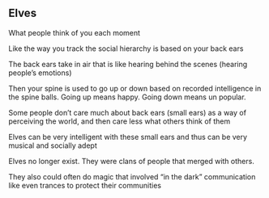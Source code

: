 ## Elves

What people think of you each moment 

Like the way you track the social hierarchy is based on your back ears 

The back ears take in air that is like hearing behind the scenes (hearing people’s emotions) 

Then your spine is used to go up or down based on recorded intelligence in the spine balls. Going up means happy. Going down means un popular.

Some people don’t care much about back ears (small ears) as a way of perceiving the world, and then care less what others think of them 

Elves can be very intelligent with these small ears and thus can be very musical and socially adept 

Elves no longer exist. They were clans of people that merged with others.

They also could often do magic that involved “in the dark” communication like even trances to protect their communities